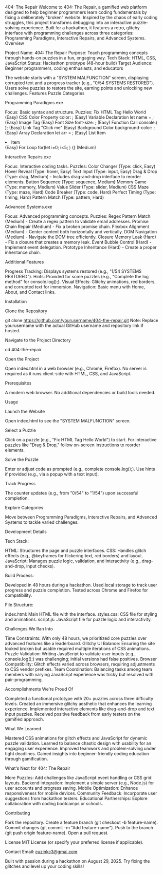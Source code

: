 404: The Repair
Welcome to 404: The Repair, a gamified web platform designed to help beginner programmers learn coding fundamentals by fixing a deliberately "broken" website. Inspired by the chaos of early coding struggles, this project transforms debugging into an interactive puzzle-solving experience. Built for a hackathon, it features a retro, glitchy interface with programming challenges across three categories: Programming Paradigms, Interactive Repairs, and Advanced Systems.
Overview

Project Name: 404: The Repair
Purpose: Teach programming concepts through hands-on puzzles in a fun, engaging way.
Tech Stack: HTML, CSS, JavaScript
Status: Hackathon prototype (48-hour build)
Target Audience: Beginner programmers, coding enthusiasts, and educators

The website starts with a "SYSTEM MALFUNCTION" screen, displaying corrupted text and a progress tracker (e.g., "0/54 SYSTEMS RESTORED"). Users solve puzzles to restore the site, earning points and unlocking new challenges.
Features
Puzzle Categories

Programming Paradigms.exe

Focus: Basic syntax and structure.
Puzzles:
Fix HTML Tag Hello World (Easy)
CSS Color Property color: ; (Easy)
Variable Declaration let name = ; (Easy)
Image Tag (Easy)
Font Size font-size: ; (Easy)
Function Call console.( ); (Easy)
Link Tag "Click me" (Easy)
Background Color background-color: ; (Easy)
Array Declaration let arr = ; (Easy)
List Item <li>Item</li> (Easy)
For Loop for(let i=0; i<5; ) {} (Medium)




Interactive Repairs.exe

Focus: Interactive coding tasks.
Puzzles:
Color Changer (Type: click, Easy)
Hover Reveal (Type: hover, Easy)
Text Input (Type: input, Easy)
Drag & Drop (Type: drag, Medium) - Includes drag-and-drop interface to reorder elements.
Button Sequence (Type: sequence, Medium)
Memory Game (Type: memory, Medium)
Value Slider (Type: slider, Medium)
CSS Maze (Type: maze, Hard)
Code Breaker (Type: code, Hard)
Perfect Timing (Type: timing, Hard)
Pattern Match (Type: pattern, Hard)




Advanced Systems.exe

Focus: Advanced programming concepts.
Puzzles:
Regex Pattern Match (Medium) - Create a regex pattern to validate email addresses.
Promise Chain Repair (Medium) - Fix a broken promise chain.
Flexbox Alignment (Medium) - Center content both horizontally and vertically.
DOM Navigation (Medium) - Navigate the DOM tree efficiently.
Closure Memory Leak (Hard) - Fix a closure that creates a memory leak.
Event Bubble Control (Hard) - Implement event delegation.
Prototype Inheritance (Hard) - Create a proper inheritance chain.





Additional Features

Progress Tracking: Displays systems restored (e.g., "1/54 SYSTEMS RESTORED").
Hints: Provided for some puzzles (e.g., "Complete the log method" for console.log();).
Visual Effects: Glitchy animations, red borders, and corrupted text for immersion.
Navigation: Basic menu with Home, About, and Contact links.


Installation

Clone the Repository

git clone https://github.com/yourusername/404-the-repair.git
Note: Replace yourusername with the actual GitHub username and repository link if hosted.


Navigate to the Project Directory

cd 404-the-repair


Open the Project

Open index.html in a web browser (e.g., Chrome, Firefox).
No server is required as it runs client-side with HTML, CSS, and JavaScript.


Prerequisites

A modern web browser.
No additional dependencies or build tools needed.



Usage

Launch the Website

Open index.html to see the "SYSTEM MALFUNCTION" screen.


Select a Puzzle

Click on a puzzle (e.g., "Fix HTML Tag Hello World") to start.
For interactive puzzles like "Drag & Drop," follow on-screen instructions to reorder elements.


Solve the Puzzle

Enter or adjust code as prompted (e.g., complete console.log();).
Use hints if provided (e.g., via a popup with a text input).


Track Progress

The counter updates (e.g., from "0/54" to "1/54") upon successful completion.


Explore Categories

Move between Programming Paradigms, Interactive Repairs, and Advanced Systems to tackle varied challenges.



Development Details

Tech Stack:

HTML: Structures the page and puzzle interfaces.
CSS: Handles glitch effects (e.g., @keyframes for flickering text, red borders) and layout.
JavaScript: Manages puzzle logic, validation, and interactivity (e.g., drag-and-drop, input checks).


Build Process:

Developed in 48 hours during a hackathon.
Used local storage to track user progress and puzzle completion.
Tested across Chrome and Firefox for compatibility.


File Structure:

index.html: Main HTML file with the interface.
styles.css: CSS file for styling and animations.
script.js: JavaScript file for puzzle logic and interactivity.



Challenges We Ran Into

Time Constraints: With only 48 hours, we prioritized core puzzles over advanced features like a leaderboard.
Glitchy UI Balance: Ensuring the site looked broken but usable required multiple iterations of CSS animations.
Puzzle Validation: Writing JavaScript to validate user inputs (e.g., console.log();) was challenging; initial versions had false positives.
Browser Compatibility: Glitch effects varied across browsers, requiring adjustments to CSS vendor prefixes.
Team Coordination: Balancing tasks among team members with varying JavaScript experience was tricky but resolved with pair-programming.

Accomplishments We're Proud Of

Completed a functional prototype with 20+ puzzles across three difficulty levels.
Created an immersive glitchy aesthetic that enhances the learning experience.
Implemented interactive elements like drag-and-drop and text input puzzles.
Received positive feedback from early testers on the gamified approach.

What We Learned

Mastered CSS animations for glitch effects and JavaScript for dynamic puzzle validation.
Learned to balance chaotic design with usability for an engaging user experience.
Improved teamwork and problem-solving under tight deadlines.
Gained insights into beginner-friendly coding education through gamification.

What's Next for 404: The Repair

More Puzzles: Add challenges like JavaScript event handling or CSS grid layouts.
Backend Integration: Implement a simple server (e.g., Node.js) for user accounts and progress saving.
Mobile Optimization: Enhance responsiveness for mobile devices.
Community Feedback: Incorporate user suggestions from hackathon testers.
Educational Partnerships: Explore collaboration with coding bootcamps or schools.

Contributing

Fork the repository.
Create a feature branch (git checkout -b feature-name).
Commit changes (git commit -m "Add feature-name").
Push to the branch (git push origin feature-name).
Open a pull request.

License
MIT License (or specify your preferred license if applicable).

Contact
Email: euzinkc3@gmai.com


Built with passion during a hackathon on August 29, 2025. Try fixing the glitches and level up your coding skills!
